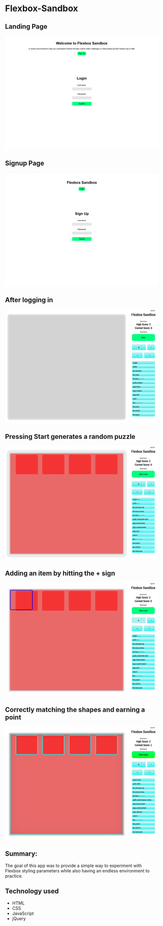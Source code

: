 # Flexbox-Sandbox

## Landing Page
![Screenshot1](/screenshots/fbsblanding1.png)

## Signup Page
![Screenshot1](/screenshots/fbsblanding2.png)

## After logging in
![Screenshot1](/screenshots/fbsbgame1.png)

## Pressing Start generates a random puzzle
![Screenshot1](/screenshots/fbsbgame2.png)

## Adding an item by hitting the + sign
![Screenshot1](/screenshots/fbsbgame3.png)

## Correctly matching the shapes and earning a point
![Screenshot1](/screenshots/fbsbgame4.png)


## Summary:
The goal of this app was to provide a simple way to experiment with Flexbox styling parameters while also having an endless environment to practice.

## Technology used
* HTML
* CSS
* JavaScript
* jQuery